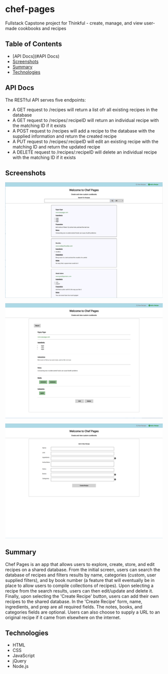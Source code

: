 # chef-pages
Fullstack Capstone project for Thinkful - create, manage, and view user-made cookbooks and recipes

## Table of Contents

- [API Docs](#API Docs)
- [Screenshots](#screenshots)
- [Summary](#summary)
- [Technologies](#technologies)

## API Docs

The RESTful API serves five endpoints:

- A GET request to /recipes will return a list ofr all existing recipes in the database
- A GET request to /recipes/:recipeID will return an individual recipe with the matching ID if it exists
- A POST request to /recipes will add a recipe to the database with the supplied information and return the created recipe
- A PUT request to /recipes/:recipeID will edit an existing recipe with the matching ID and return the updated recipe
- A DELETE request to /recipes/:recipeID will delete an individual recipe with the matching ID if it exists

## Screenshots 

![Home Screen](/public/images/search-screenshot.jpg "Home Screen")

![Results](/public/images/results-frame-screenshot.jpg "Results Screen")

![Post](/public/images/create-screenshot.jpg "Create Recipe Screen")

## Summary

Chef Pages is an app that allows users to explore, create, store, and edit recipes on a shared database. From the initial screen, users can search the database of recipes and filters results by name, categories (custom, user supplied filters), and by book number (a feature that will eventually be in place to allow users to compile collections of recipes). Upon selecting a recipe from the search results, users can then edit/update and delete it. Finally, upon selecting the 'Create Recipe' button, users can add their own recipes to the shared database. In the 'Create Recipe' form, name, ingredients, and prep are all required fields. The notes, books, and categories fields are optional. Users can also choose to supply a URL to an original recipe if it came from elsewhere on the internet.

## Technologies

- HTML
- CSS
- JavaScript
- jQuery
- Node.js
